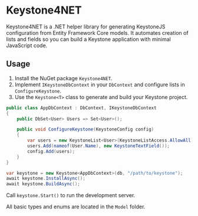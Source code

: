 # Keystone4NET

Keystone4NET is a .NET helper library for generating KeystoneJS configuration from Entity Framework Core models.
It automates creation of lists and fields so you can build a Keystone application with minimal JavaScript code.

## Usage

1. Install the NuGet package `Keystone4NET`.
2. Implement `IKeystoneDbContext` in your `DbContext` and configure lists in `ConfigureKeystone`.
3. Use the `Keystone<T>` class to generate and build your Keystone project.

```csharp
public class AppDbContext : DbContext, IKeystoneDbContext
{
    public DbSet<User> Users => Set<User>();

    public void ConfigureKeystone(KeystoneConfig config)
    {
        var users = new KeystoneList<User>(KeystoneListAccess.AllowAll);
        users.Add(nameof(User.Name), new KeystoneTextField());
        config.Add(users);
    }
}
```

```csharp
var keystone = new Keystone<AppDbContext>(db, "/path/to/keystone");
await keystone.InstallAsync();
await keystone.BuildAsync();
```

Call `keystone.Start()` to run the development server.

All basic types and enums are located in the `Model` folder.

